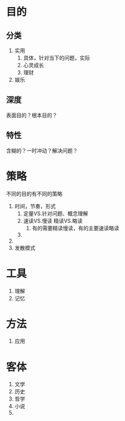 
# 目的
## 分类
1. 实用
	1. 具体，针对当下的问题，实际
	2. 心灵成长
	3. 理财
2. 娱乐

## 深度
表面目的？根本目的？
## 特性
含糊的？一时冲动？解决问题？
# 策略
不同的目的有不同的策略
1. 时间，节奏，形式
	1. 定量VS.针对问题、概念理解
	2. 速读VS.慢读  精读VS.略读
		1. 有的需要精读慢读，有的主要速读略读
	3. 
2. 
3. 发散模式
# 工具
1. 理解
2. 记忆
# 方法
1. 应用
# 客体
1. 文学
2. 历史
3. 哲学
4. 小说
5. 